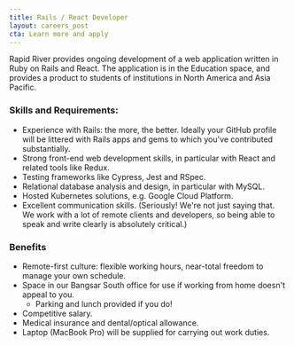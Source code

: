 ```yaml
---
title: Rails / React Developer
layout: careers_post
cta: Learn more and apply
---
```


Rapid River provides ongoing development of a web application written in Ruby on Rails and React. The application is in the Education space, and provides a product to students of institutions in North America and Asia Pacific.

### Skills and Requirements:

- Experience with Rails: the more, the better. Ideally your GitHub profile will be littered with Rails apps and gems to which you've contributed substantially.
- Strong front-end web development skills, in particular with React and related tools like Redux.
- Testing frameworks like Cypress, Jest and RSpec.
- Relational database analysis and design, in particular with MySQL.
- Hosted Kubernetes solutions, e.g. Google Cloud Platform.
- Excellent communication skills. (Seriously! We're not just saying that. We work with a lot of remote clients and developers, so being able to speak and write clearly is absolutely critical.)

### Benefits

- Remote-first culture: flexible working hours, near-total freedom to manage your own schedule.
- Space in our Bangsar South office for use if working from home doesn't appeal to you.
  - Parking and lunch provided if you do!
- Competitive salary.
- Medical insurance and dental/optical allowance.
- Laptop (MacBook Pro) will be supplied for carrying out work duties.
